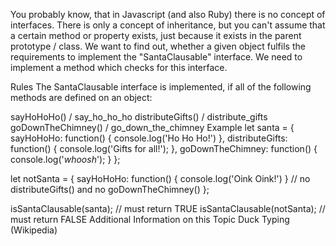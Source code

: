 You probably know, that in Javascript (and also Ruby) there is no concept of interfaces. There is only a concept of inheritance, but you can't assume that a certain method or property exists, just because it exists in the parent prototype / class. We want to find out, whether a given object fulfils the requirements to implement the "SantaClausable" interface. We need to implement a method which checks for this interface.

Rules
The SantaClausable interface is implemented, if all of the following methods are defined on an object:

sayHoHoHo() / say_ho_ho_ho
distributeGifts() / distribute_gifts
goDownTheChimney() / go_down_the_chimney
Example
  let santa = {
    sayHoHoHo: function() { console.log('Ho Ho Ho!') },
    distributeGifts: function() { console.log('Gifts for all!'); },
    goDownTheChimney: function() { console.log('*whoosh*'); }
};

let notSanta = {
    sayHoHoHo: function() { console.log('Oink Oink!') }
    // no distributeGifts() and no goDownTheChimney()
};

isSantaClausable(santa); // must return TRUE
isSantaClausable(notSanta); // must return FALSE
Additional Information on this Topic
Duck Typing (Wikipedia)
